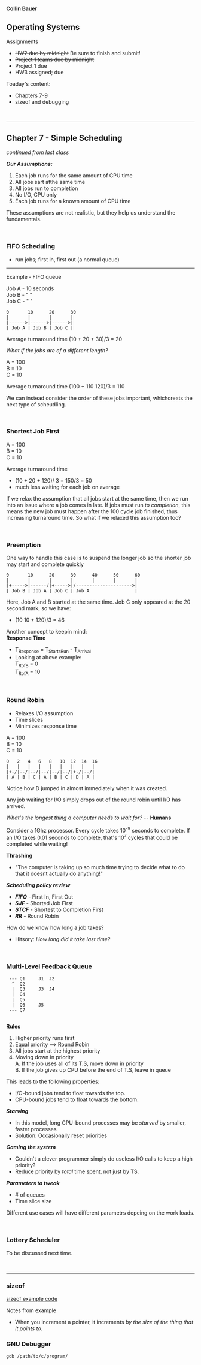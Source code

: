 #### Collin Bauer

## Operating Systems 

Assignments
- ~~HW2 due by midnight~~ Be sure to finish and submit!
- ~~Project 1 teams due by midnight~~
- Project 1 due
- HW3 assigned; due

Toaday's content:
- Chapters 7-9
- sizeof and debugging

<br/>

---

## Chapter 7 - Simple Scheduling

*continued from last class*

***Our Assumptions:***
1. Each job runs for the same amount of CPU time
2. All jobs sart atthe same time
3. All jobs run to completion
4. No I/O, CPU only
5. Each job runs for a known amount of CPU time

These assumptions are not realistic, but they help us understand the fundamentals.

<br/>

### FIFO Scheduling
- run jobs; first in, first out (a normal queue)


---

Example - FIFO queue

Job A - 10 seconds  
Job B - " "  
Job C - " "

```
0       10      20      30
|       |       |       |
|------>|------>|------>|
| Job A | Job B | Job C |
```

Average turnaround time
(10 + 20 + 30)/3 = 20


*What if the jobs are of a different length?*

A = 100  
B = 10  
C = 10

Average turnaround time
(100 + 110 120)/3 = 110


We can instead consider the order of these jobs important, whichcreats the next type of scheudling.

<br/>

### Shortest Job First

A = 100  
B = 10  
C = 10

Average turnaround time
- (10 + 20 + 120)/ 3 = 150/3 = 50
- much less waiting for each job on average

If we relax the assumption that all jobs start at the same time, then we run into an issue where a job comes in late. If jobs must run *to completion*, this means the new job must happen after the 100 cycle job finished, thus increasing turnaround time. So what if we relaxed this assumption too?

<br/>

### Preemption

One way to handle this case is to suspend the longer job so the shorter job may start and complete quickly

```
0       10      20      30      40      50      60
|       |       |       |       |       |       |
|+----->|------/|+----->|/--------------------->|
| Job B | Job A | Job C | Job A                 |
```

Here, Job A and B started at the same time. Job C only appeared at the 20 second mark, so we have:
- (10 10 + 120)/3 = 46


Another concept to keepin mind:  
**Response Time**
- T<sub>Response</sub> = T<sub>StartsRun</sub> - T<sub>Arrival</sub>
- Looking at above example:  
  T<sub>RofB</sub> = 0  
  T<sub>RofA</sub> = 10

<br/>

### Round Robin

- Relaxes I/O assumption
- Time slices
- Minimizes response time

A = 100  
B = 10  
C = 10

```
0   2   4   6   8   10  12  14  16
|   |   |   |   |   |   |   |   |
|+-/|--/|--/|--/|--/|--/|+-/|--/|
| A | B | C | A | B | C | D | A |
```

Notice how D jumped in almost immediately when it was created.

Any job waiting for I/O simply drops out of the round robin until I/O has arrived.

*What's the longest thing a computer needs to wait for?* -- **Humans**

Consider a 1Ghz processor. Every cycle takes 10<sup>-9</sup> seconds to complete. If an I/O takes 0.01 seconds to complete, that's 10<sup>7</sup> cycles that could be completed while waiting!

**Thrashing**
- "The computer is taking up so much time trying to decide what to do that it doesnt actually do anything!"


***Scheduling policy review***
- ***FIFO*** - First In, First Out
- ***SJF*** - Shorted Job First
- ***STCF*** - Shortest to Completion First
- ***RR*** - Round Robin

How do we know how long a job takes?
- Hitsory: *How long did it take last time?*

<br/>

### Multi-Level Feedback Queue
```
 --- Q1     J1  J2
  ^  Q2
  |  Q3     J3  J4
  |  Q4
  |  Q5
  |  Q6     J5
 --- Q7
 
```

**Rules**
1. Higher priority runs first
2. Equal priority ==> Round Robin
3. All jobs start at the highest priority
4. Moving down in priority  
   A. If the job uses all of its T.S, move down in priority  
   B. If the job gives up CPU before the end of T.S, leave in queue

This leads to the following properties:
- I/O-bound jobs tend to float towards the top.
- CPU-bound jobs tend to float towards the bottom.

***Starving***
- In this model, long CPU-bound processes may be *starved* by smaller, faster processes
- Solution: Occasionally reset priorities


***Gaming the system***
- Couldn't a clever programmer simply do useless I/O calls to keep a high priority?
- Reduce priority by *total* time spent, not just by TS.


***Parameters to tweak***
- \# of queues
- Time slice size

Different use cases will have different parametrs depeing on the work loads.

<br/>

### Lottery Scheduler

To be discussed next time.

<br/>

---

### sizeof

[sizeof example code](./examples/sizeof.c)

Notes from example
- When you increment a pointer, it increments *by the size of the thing that it points to*.

### GNU Debugger

`gdb /path/to/c/program/`